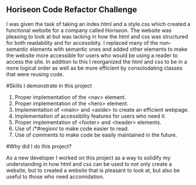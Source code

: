 ## Horiseon Code Refactor Challenge

I was given the task of taking an index.html and a style.css which created a functional website for a company called Horiseon.  The website was pleasing to look at but was lacking in how the html and css was structured for both readability and for accessibity.  I replaced many of the non-semantic elements with semantic ones and added other elements to make the website more accessible for users who would be using a reader to access the site.  In addition to this I reorganized the html and css to be in a more logical order as well as be more efficient by consolodating classes that were reusing code.

#Skills I demonstrate in this project

  1. Proper implementation of the \<nav> element.
  2. Proper implementation of the \<hero> element.
  3. Implementation of \<main> and \<aside> to create an efficient webpage.
  4. Implementation of accessiblity features for users who need it.
  5. Proper implementation of \<footer> and \<header> elements.
  6. Use of \/*#region/ to make code easier to read.
  7. Use of comments to make code be easily maintained in the future.
  
  
 #Why did I do this project?
  
  As a new developer I worked on this project as a way to solidify my understanding in how html and css can be used to not only create a website, but to created a website that is pleasant to look at, but also be useful to those who need accomidation.


